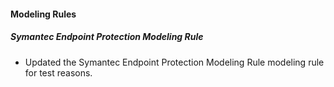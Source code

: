 #### Modeling Rules
##### Symantec Endpoint Protection Modeling Rule
- Updated the Symantec Endpoint Protection Modeling Rule modeling rule for test reasons.

